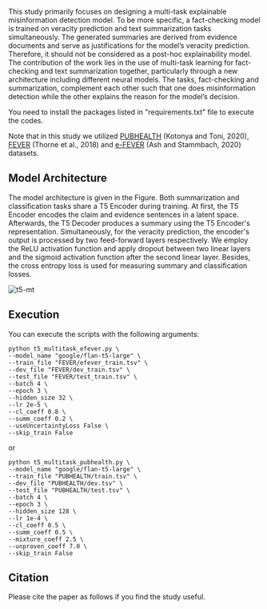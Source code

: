 This study primarily focuses on designing a multi-task explainable misinformation detection model. To be more specific, a fact-checking model is trained on veracity prediction and text summarization tasks simultaneously. The generated summaries are derived from evidence documents and serve as justifications for the model’s veracity prediction. Therefore, it should not be considered as a post-hoc explainability model. The contribution of the work lies in the use of multi-task learning for fact-checking and text summarization together, particularly through a new architecture including different neural models. The tasks, fact-checking and summarization, complement each other such that one does misinformation detection while the other explains the reason for the model’s decision. 

You need to install the packages listed in "requirements.txt" file to execute the codes.  

Note that in this study we utilized [PUBHEALTH](https://github.com/neemakot/Health-Fact-Checking) (Kotonya and Toni, 2020), [FEVER](https://fever.ai/resources.html) (Thorne et al., 2018) and [e-FEVER](https://truthandtrustonline.com/wp-content/uploads/2020/10/TTO04.pdf) (Ash and Stammbach, 2020) datasets.

## Model Architecture

The model architecture is given in the Figure. Both summarization and classification tasks share a T5 Encoder during training. At first, the T5 Encoder encodes the claim and evidence sentences in a latent space. Afterwards, the T5 Decoder produces a summary using the T5 Encoder's representation. Simultaneously, for the veracity prediction, the encoder's output is processed by two feed-forward layers respectively. We employ the ReLU activation function and apply dropout between two linear layers and the sigmoid activation function after the second linear layer. Besides, the cross entropy loss is used for measuring summary and classification losses.

![t5-mt](https://github.com/firatcekinel/Multi-task-Fact-checking/assets/88368345/5a52174b-813d-4a2b-ba64-a7ff6de216e0)

## Execution

You can execute the scripts with the following arguments:

```
python t5_multitask_efever.py \
--model_name "google/flan-t5-large" \
--train_file "FEVER/efever_train.tsv" \
--dev_file "FEVER/dev_train.tsv" \
--test_file "FEVER/test_train.tsv" \
--batch 4 \ 
--epoch 3 \ 
--hidden_size 32 \
--lr 2e-5 \
--cl_coeff 0.8 \
--summ_coeff 0.2 \
--useUncertaintyLoss False \
--skip_train False
```

or 

```
python t5_multitask_pubhealth.py \
--model_name "google/flan-t5-large" \
--train_file "PUBHEALTH/train.tsv" \
--dev_file "PUBHEALTH/dev.tsv" \
--test_file "PUBHEALTH/test.tsv" \
--batch 4 \ 
--epoch 3 \ 
--hidden_size 128 \
--lr 1e-4 \
--cl_coeff 0.5 \
--summ_coeff 0.5 \
--mixture_coeff 2.5 \
--unproven_coeff 7.0 \
--skip_train False
```

## Citation
Please cite the paper as follows if you find the study useful.